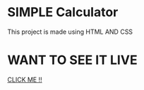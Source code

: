 # SIMPLE Calculator

This project is made using HTML AND CSS

# WANT TO SEE IT LIVE
<a href="https://ww.gauravkesh.github.io/Calculator">CLICK ME !!</a>
